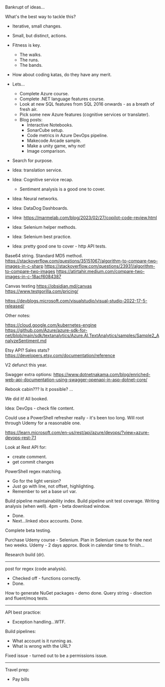 Bankrupt of ideas...

What's the best way to tackle this?
- Iterative, small changes.
- Small, but distinct, actions.
- Fitness is key. 
	- The walks.
	- The runs.
	- The bands.
- How about coding katas, do they have any merit.
- Lets...
	- Complete Azure course.
	- Complete .NET language features course.
	- Look at new SQL features from SQL 2016 onwards - as a breath of fresh air.
	- Pick some new Azure features (cognitive services or translater).
	- Blog posts:
		- Interactive Notebooks.
		- SonarCube setup.
		- Code metrics in Azure DevOps pipeline.
		- Makecode Arcade sample.
		- Make a unity game, why not!
		- Image comparison.
- Search for purpose.

- Idea: translation service.
- Idea: Cognitive service recap.
	- Sentiment analysis is a good one to cover.
- Idea: Neural networks. 
- Idea: DataDog Dashboards.
- Idea: https://marmelab.com/blog/2023/02/27/copilot-code-review.html
- Idea: Selenium helper methods. 
- Idea: Selenium best practice. 
- Idea: pretty good one to cover - http API tests.

Base64 string.
Standard MD5 method.
https://stackoverflow.com/questions/35151067/algorithm-to-compare-two-images-in-c-sharp
https://stackoverflow.com/questions/23931/algorithm-to-compare-two-images
https://atirtahir.medium.com/compare-two-images-in-c-18acf6084387

Canvas testing
https://obsidian.md/canvas
https://www.testgorilla.com/pricing/

https://devblogs.microsoft.com/visualstudio/visual-studio-2022-17-5-released/

Other notes:

https://cloud.google.com/kubernetes-engine
https://github.com/Azure/azure-sdk-for-net/blob/main/sdk/textanalytics/Azure.AI.TextAnalytics/samples/Sample2_AnalyzeSentiment.md

Etsy API? Sales stats? 
https://developers.etsy.com/documentation/reference

V2 defunct this year.

Swagger extra options:
https://www.dotnetnakama.com/blog/enriched-web-api-documentation-using-swagger-openapi-in-asp-dotnet-core/

Rebook cabin??? Is it possible?
...

We did it! All booked.

Idea: DevOps - check file content.

Could use a PowerShell refresher really - it's been too long. Will root through Udemy for a reasonable one.

https://learn.microsoft.com/en-us/rest/api/azure/devops/?view=azure-devops-rest-7.1

Look at Rest API for:
- create comment. 
- get commit changes

PowerShell regex matching.
- Go for the light version?
- Just go with line, not offset, highlighting.
- Remember to set a base url var.

Build pipeline maintainability index.
Build pipeline unit test coverage.
Writing analysis (when well). 
4pm - beta download window.
- Done.
- Next...linked xbox accounts. Done.

Complete beta testing.

Purchase Udemy course - Selenium.
	Plan in Selenium cause for the next two weeks.
	Udemy - 2 days approx.
	Book in calendar time to finish...

Research build (dr).

---

post for regex (code analysis).
- Checked off - functions correctly.
- Done.

How to generate NuGet packages - demo done.
Query string - disection and fluent/moq tests.

---

API best practice:
- Exception handling...WTF.

Build pipelines:
- What account is it running as.
- What is wrong with the URL?

Fixed issue - turned out to be a permissions issue.

---

Travel prep:
- Pay bills

